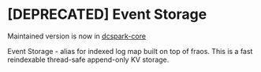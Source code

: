 # \[DEPRECATED\] Event Storage

Maintained version is now in [dcspark-core](https://github.com/dcSpark/dcspark-core)

Event Storage - alias for indexed log map built on top of fraos. This is a fast reindexable thread-safe append-only KV storage.
